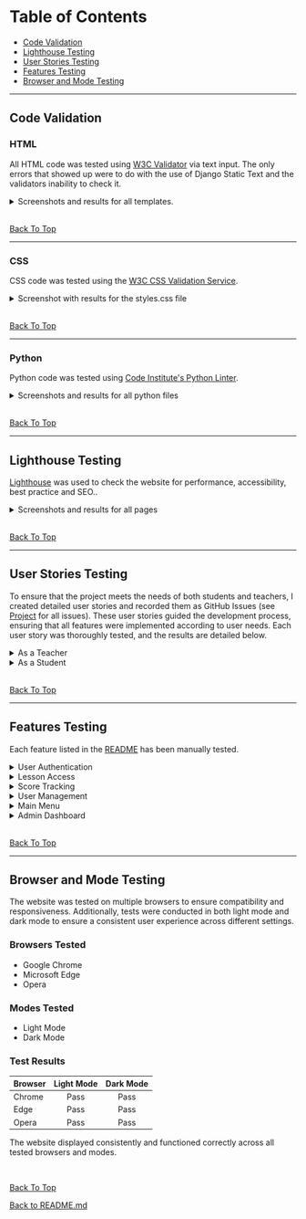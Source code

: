 # Table of Contents

- [Code Validation](#code-validation)
- [Lighthouse Testing](#lighthouse-testing)
- [User Stories Testing](#user-stories-testing)
- [Features Testing](#features-testing)
- [Browser and Mode Testing](#browser-and-mode-testing)

_____

## Code Validation

### HTML

All HTML code was tested using [W3C Validator](https://validator.w3.org/) via text input. The only errors that showed up were to do with the use of Django Static Text and the validators inability to check it.

<details>
<summary>Screenshots and results for all templates.</summary>
<br>

    HOME
![No Errors or Warnings to show](images/html%20home%20check.png)

    ABOUT
![No Errors or Warnings to show](images/html%20about%20check.png)

    SCORECARD
![No Errors or Warnings to show](images/html%20scorecard%20check.png)

    STUDENT LOGIN
![No Errors or Warnings to show](images/html%20student%20signin%20check.png)

    LESSONS
![No Errors or Warnings to show](images/html%20lesson%20check.png)

    QUESTION PAGE
![No Errors or Warnings to show](images/html%20question%20page%20check.png)

    TEACHER LOGIN
![No Errors or Warnings to show](images/html%20teacher%20signin%20check.png)

    TEACHER DASHBOARD
![No Errors or Warnings to show](images/html%20dashboard%20check.png)

    TEACHER CREATE STUDENT
![No Errors or Warnings to show](images/html%20create%20student%20check.png)

    TEACHER VIEW STUDENTS
![No Errors or Warnings to show](images/html%20view%20students%20check.png)

</details>

<br>

[Back To Top](#table-of-contents)

_____

### CSS

CSS code was tested using the [W3C CSS Validation Service](https://jigsaw.w3.org/css-validator/).

<details>

<summary>Screenshot with results for the styles.css file</summary>

**styles.css**

![No Error Found](images/css%20check.png)

</details>

<br>

[Back To Top](#table-of-contents)

_____

### Python

Python code was tested using [Code Institute's Python Linter](https://pep8ci.herokuapp.com/).

<details>

<summary>Screenshots and results for all python files</summary>

Long lines still appear at points, despite using Black to format the Python lines to line length 79. No clear solution found to fix these minor errors.

- pine_hills_grammar

        settings.py
    ![All clear, no errors found](images/python%20settings.py%20check.png)

        urls.py
    ![All clear, no errors found](images/python%20pine%20hills%20maths%20urls.py%20check.png)

        views.py
    ![All clear, no errors found](images/python%20pine%20hills%20maths%20views.py%20check.png)

- student

        models.py
    ![All clear, no errors found](images/python%20student%20models.py%20check.png)

        urls.py
    ![All clear, no errors found](images/python%20student%20urls.py%20check.png)

        views.py
    ![All clear, no errors found](images/python%20student%20views.py%20check.png)

- teacher

        models.py
    ![All clear, no errors found](images/python%20teacher%20models.py%20check.png)

        urls.py
    ![All clear, no errors found](images/python%20teacher%20urls.py%20check.png)

        views.py
    ![All clear, no errors found](images/python%20teacher%20views.py%20check.png)

</details>

<br>

[Back To Top](#table-of-contents)

_____

## Lighthouse Testing

[Lighthouse](https://developer.chrome.com/docs/lighthouse/overview/) was used to check the website for performance, accessibility, best practice and SEO..

<details>
<summary>Screenshots and results for all pages</summary>

- HOME

        Mobile
    ![Passed](images/lighthouse%20home%20mobile.png)

        Desktop
    ![Passed](images/lighthouse%20home%20desktop.png)

- ABOUT

        Mobile
    ![Passed](images/lighthouse%20about%20mobile.png)

        Desktop
    ![Passed](images/lighthouse%20about%20desktop.png)

- SCORECARD

        Mobile
    ![Passed](images/lighthouse%20scorecard%20mobile.png)

        Desktop
    ![Passed](images/lighthouse%20scorecard%20desktop.png)

- STUDENT LOGIN

        Mobile
    ![Passed](images/lighthouse%20student%20signin%20mobile.png)

        Desktop
    ![Passed](images/lighthouse%20student%20signin%20desktop.png)

- STUDENT LESSONS

        Mobile
    ![Passed](images/lighthouse%20question%20page%20mobile.png)

        Desktop
    ![Passed](images/lighthouse%20question%20page%20desktop.png)

- STUDENT QUESTIONS

        Mobile
    ![Passed](images/lighthouse%20questions%20mobile.png)

        Desktop
    ![Passed](images/lighthouse%20questions%20desktop.png)

- TEACHER LOGIN

        Mobile
    ![Passed](images/lighthouse%20teacher%20signin%20mobile.png)

        Desktop
    ![Passed](images/lighthouse%20teacher%20signin%20desktop.png)

- TEACHER DASHBOARD

        Mobile
    ![Passed](images/lighthouse%20dashboard%20mobile.png)

        Desktop
    ![Passed](images/lighthouse%20dashboard%20desktop.png)

- TEACHER CREATE STUDENTS

        Mobile
    ![Passed](images/lighthouse%20create%20student%20mobile.png)

        Desktop
    ![Passed](images/lighthouse%20create%20student%20desktop.png)

- TEACHER VIEW STUDENTS

        Mobile
    ![Passed](images/lighthouse%20view%20student%20mobile.png)

        Desktop
    ![Passed](images/lighthouse%20view%20student%20desktop.png)

</details>

<br>

[Back To Top](#table-of-contents)

_____

## User Stories Testing

To ensure that the project meets the needs of both students and teachers, I created detailed user stories and recorded them as GitHub Issues (see [Project](https://github.com/users/jftjenkins/projects/5) for all issues). These user stories guided the development process, ensuring that all features were implemented according to user needs. Each user story was thoroughly tested, and the results are detailed below.

<details>

<summary>As a Teacher</summary>

* User Story [#56695625](https://github.com/users/jftjenkins/projects/5/views/1?pane=issue&itemId=56695625)

As a Teacher, I can manage course content and user accounts so that I can ensure the platform operates smoothly.

| Acceptance Criteria  | Test     | Comments |
|:--------------------:|:--------:| -------- |
| I can add, edit, and delete user accounts | Achieved | All functions work as expected |
| I can view user performance and engagement | Achieved | All functions work as expected |

* User Story [#65632017](https://github.com/users/jftjenkins/projects/5/views/1?pane=issue&itemId=65632017)

As a Teacher, I can authenticate myself so that I can access the appropriate functionalities based on my role.

| Acceptance Criteria  | Test     | Comments |
|:--------------------:|:--------:| -------- |
| I can log in with my teacher credentials | Achieved | Login works correctly |
| I can access teacher-specific functionalities | Achieved | Access control works as expected |

* User Story [#65632256](https://github.com/users/jftjenkins/projects/5/views/1?pane=issue&itemId=65632256)

As a Teacher, I can log out of my account so that I can securely end my session.

| Acceptance Criteria  | Test     | Comments |
|:--------------------:|:--------:| -------- |
| I can log out securely | Achieved | Logout works correctly |

* User Story [#65632146](https://github.com/users/jftjenkins/projects/5/views/1?pane=issue&itemId=65632146)

As a Teacher, I can create, edit, and delete student accounts so that I can maintain an updated list of student users.

| Acceptance Criteria  | Test     | Comments |
|:--------------------:|:--------:| -------- |
| I can create new student accounts | Achieved | Creation works correctly |
| I can edit existing student accounts | Achieved | Editing works correctly |
| I can delete student accounts | Achieved | Deletion works correctly |

* User Story [#65632167](https://github.com/users/jftjenkins/projects/5/views/1?pane=issue&itemId=65632167)

As a Teacher, I can reset a student's password so that I can assist students who have forgotten their passwords.

| Acceptance Criteria  | Test     | Comments |
|:--------------------:|:--------:| -------- |
| I can reset passwords for student accounts | Achieved | Password reset works correctly |

* User Story [#65632079](https://github.com/users/jftjenkins/projects/5/views/1?pane=issue&itemId=65632079)

As a Teacher, I can access the admin dashboard so that I can manage student accounts and view their progress.

| Acceptance Criteria  | Test     | Comments |
|:--------------------:|:--------:| -------- |
| I can view student progress and manage accounts | Achieved | Admin dashboard works correctly |

</details>

<details>

<summary>As a Student</summary>

* User Story [#56695554](https://github.com/users/jftjenkins/projects/5/views/1?pane=issue&itemId=56695554)

As a Student, I can access different lessons by category and see my progress on a leaderboard so that I can monitor my learning journey.

| Acceptance Criteria  | Test     | Comments |
|:--------------------:|:--------:| -------- |
| I can view lessons by category | Achieved | Lessons are categorized correctly |
| I can see my progress on a leaderboard | Achieved | Progress tracking works correctly |

* User Story [#56695602](https://github.com/users/jftjenkins/projects/5/views/1?pane=issue&itemId=56695602)

As a Student, I can take quizzes and assessments within courses so that I can evaluate my understanding of the material.

| Acceptance Criteria  | Test     | Comments |
|:--------------------:|:--------:| -------- |
| I can take quizzes and receive feedback | Achieved | Quizzes work correctly and provide feedback |

* User Story [#57706511](https://github.com/users/jftjenkins/projects/5/views/1?pane=issue&itemId=57706511)

As a Student, I can view the home page when I access the website so that I can quickly understand the purpose of the website and navigate to different sections easily.

| Acceptance Criteria  | Test     | Comments |
|:--------------------:|:--------:| -------- |
| I can view the home page with relevant information | Achieved | Home page displays correctly |

* User Story [#65632215](https://github.com/users/jftjenkins/projects/5/views/1?pane=issue&itemId=65632215)

As a Student, I can view my scorecard so that I can track my progress and performance in the lessons.

| Acceptance Criteria  | Test     | Comments |
|:--------------------:|:--------:| -------- |
| I can view my scorecard with my progress | Achieved | Scorecard displays correctly |

* User Story [#65632187](https://github.com/users/jftjenkins/projects/5/views/1?pane=issue&itemId=65632187)

As a Student, I can access different levels of maths lessons so that I can practice and improve my skills.

| Acceptance Criteria  | Test     | Comments |
|:--------------------:|:--------:| -------- |
| I can access lessons of varying difficulty | Achieved | Lessons are scaffolded and functional |

</details>

<br>

[Back To Top](#table-of-contents)

_____

## Features Testing

Each feature listed in the [README](README.md) has been manually tested.

<details>

<summary>User Authentication</summary>

- Unregistered / Not logged in User

| Feature                       | Action        | Effect                |
| ----------------------------- | ------------- | --------------------- |
| Login Page                    | view          | Form is displayed     |
| Invalid login attempt         | submit invalid details | Error message displayed |
| Successful login              | submit valid details | Redirects to dashboard  |
| Logout                        | click logout  | Redirects to home page  |

ALL TESTS PASS

</details>

<details>

<summary>Lesson Access</summary>

| Feature                       | Action        | Effect                |
| ----------------------------- | ------------- | --------------------- |
| View Lessons                  | click lessons link | Lessons are displayed |
| Access Lesson                 | click lesson link | Lesson content displayed  |

ALL TESTS PASS

</details>

<details>

<summary>Score Tracking</summary>

| Feature                       | Action        | Effect                |
| ----------------------------- | ------------- | --------------------- |
| View Scorecard                | click scorecard link | Scorecard is displayed  |
| Filter by Username            | enter username | Scorecard filtered by username |

ALL TESTS PASS

</details>

<details>

<summary>User Management</summary>

- Teacher

| Feature                       | Action        | Effect                |
| ----------------------------- | ------------- | --------------------- |
| Add Student                   | submit new student form | Student added successfully |
| Edit Student                  | submit edit form | Student details updated  |
| Delete Student                | click delete button | Student removed from system |

ALL TESTS PASS

</details>

<details>

<summary>Main Menu</summary>

| Feature                       | Action        | Effect                |
| ----------------------------- | ------------- | --------------------- |
| Navigation Links              | click links   | Pages open correctly  |
| Burger Menu (Mobile)          | click burger icon | Menu expands and collapses  |

ALL TESTS PASS

</details>

<details>

<summary>Admin Dashboard</summary>

- Teacher

| Feature                       | Action        | Effect                |
| ----------------------------- | ------------- | --------------------- |
| View Dashboard                | login as teacher | Dashboard displayed  |
| Manage Users                  | navigate to user management | User management interface displayed  |
| View Reports                  | navigate to reports | Reports displayed  |
| Reset Scoreboard              | click reset button | Scoreboard reset, all scores cleared |

ALL TESTS PASS

</details>

<br>

[Back To Top](#table-of-contents)

_____

## Browser and Mode Testing

The website was tested on multiple browsers to ensure compatibility and responsiveness. Additionally, tests were conducted in both light mode and dark mode to ensure a consistent user experience across different settings.

### Browsers Tested

- Google Chrome
- Microsoft Edge
- Opera

### Modes Tested

- Light Mode
- Dark Mode

### Test Results

| Browser       | Light Mode | Dark Mode |
| ------------- |:----------:|:---------:|
| Chrome        | Pass       | Pass      |
| Edge          | Pass       | Pass      |
| Opera        | Pass       | Pass      |

The website displayed consistently and functioned correctly across all tested browsers and modes.

<br>

[Back To Top](#table-of-contents)

[Back to README.md](README.md)
